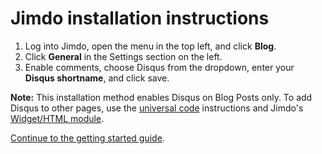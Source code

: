 # Jimdo installation instructions

1. Log into Jimdo, open the menu in the top left, and click **Blog**.
2. Click **General** in the Settings section on the left.
3. Enable comments, choose Disqus from the dropdown, enter your **Disqus shortname**, and click save.

**Note:** This installation method enables Disqus on Blog Posts only. To add Disqus to other pages, use the [universal code](../universal) instructions and Jimdo's [Widget/HTML module](https://support.jimdo.com/basics/working-with-elements/widget-html/).

[Continue to the getting started guide](https://help.disqus.com/customer/portal/articles/1264625-getting-started).